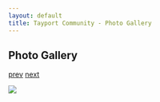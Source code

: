 ```yaml
---
layout: default
title: Tayport Community - Photo Gallery
---
```

## Photo Gallery

[prev](http://tayport.org.uk/photo/281) [next](http://tayport.org.uk/photo/283)

![ ](http://tayport.org.uk/media/282.jpg " ")

